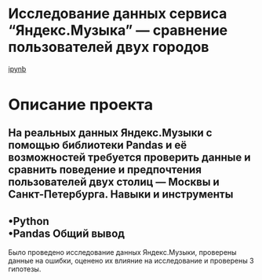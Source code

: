 Исследование данных сервиса “Яндекс.Музыка” — сравнение пользователей двух городов
======
[ipynb](https://github.com/natashkaau/portfolio/blob/main/project_1/db80ae87-9f8a-4eea-9ff0-54343dbfaa4e.ipynb)

<a name="lists"><h2>Описание проекта</h2></a>
На реальных данных Яндекс.Музыки c помощью библиотеки Pandas и её возможностей требуется проверить данные и сравнить поведение и предпочтения пользователей двух столиц — Москвы и Санкт-Петербурга.
Навыки и инструменты
------
•Python  
•Pandas
Общий вывод
------
Было проведено исследование данных Яндекс.Музыки, проверены данные на ошибки, оценено их влияние на исследование и проверены 3 гипотезы.
